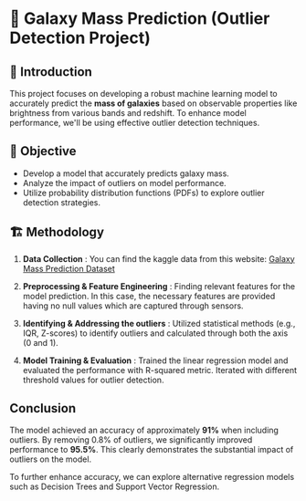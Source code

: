 
# 🌌 Galaxy Mass Prediction (Outlier Detection Project)

## 🪼 Introduction

This project focuses on developing a robust machine learning model to accurately predict the **mass of galaxies** based on observable properties like brightness from various bands and redshift. To enhance model performance, we'll be using effective outlier detection techniques.

## 🎯 Objective

- Develop a model that accurately predicts galaxy mass.
- Analyze the impact of outliers on model performance.
- Utilize probability distribution functions (PDFs) to explore outlier detection strategies.

## 🏗️ Methodology

1. **Data Collection** : You can find the kaggle data from this website: [Galaxy Mass Prediction Dataset](https://www.kaggle.com/datasets/mexwell/galaxy-mass-prediction?select=Buzzard_DC1.csv)

2. **Preprocessing & Feature Engineering** : Finding relevant features for the model prediction. In this case, the necessary features are provided having no null values which are captured through sensors.

3. **Identifying & Addressing the outliers** : Utilized statistical methods (e.g., IQR, Z-scores) to identify outliers and calculated through both the axis (0 and 1).

4. **Model Training & Evaluation** : Trained the linear regression model and evaluated the performance with R-squared metric. Iterated with different threshold values for outlier detection.


## Conclusion

The model achieved an accuracy of approximately **91%** when including outliers. By removing 0.8% of outliers, we significantly improved performance to **95.5%**. This clearly demonstrates the substantial impact of outliers on the model.

To further enhance accuracy, we can explore alternative regression models such as Decision Trees and Support Vector Regression.



